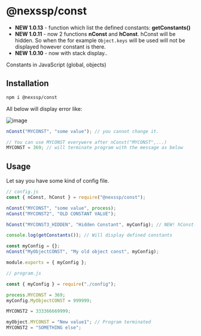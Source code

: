 # @nexssp/const

- **NEW 1.0.13** - function which list the defined constants: **getConstants()**
- **NEW 1.0.11** - now 2 functions **nConst** and **hConst**. hConst will be hidden. So when the for example `Object.keys` will be used will not be displayed however constant is there.
- **NEW 1.0.10** - now with stack display..

Constants in JavaScript (global, objects)

## Installation

```sh
npm i @nexssp/const
```

All below will display error like:

![image](https://user-images.githubusercontent.com/53263666/116795020-1eb58a00-aad2-11eb-9278-515d421becc6.png)

```js
nConst("MYCONST", "some value"); // you cannot change it.

// You can use MYCONST everywere after nConst("MYCONST",...)
MYCONST = 369; // will terminate program with the message as below
```

## Usage

Let say you have some kind of config file.

```js
// config.js
const { nConst, hConst } = require("@nexssp/const");

nConst("MYCONST", "some value", process);
nConst("MYCONST2", "OLD CONSTANT VALUE");

hConst("MYCONST3_HIDDEN", "Hidden Constant", myConfig); // NEW! hConst-> Will to been seen on Object.keys etc.

console.log(getConstants()); // Will display defined constants

const myConfig = {};
nConst("MyObjectCONST", "My old object const", myConfig);

module.exports = { myConfig };
```

```js
// program.js

const { myConfig } = require("./config");

process.MYCONST = 369;
myConfig.MyObjectCONST = 999999;

MYCONST2 = 333366669999;

myObject.MYCONST = "New value1"; // Program terminated
MYCONST2 = "SOMETHING else";
```
